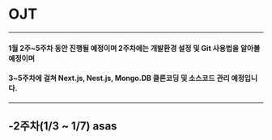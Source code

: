 # OJT
-------------
#### 1월 2주~5주차 동안 진행될 예정이며 2주차에는 개발환경 설정 및 Git 사용법을 알아볼 예정이며
#### 3~5주차에 걸쳐 Next.js, Nest.js, Mongo.DB 클론코딩 및 소스코드 관리 예정입니다.
-------------
## -2주차(1/3 ~ 1/7) asas